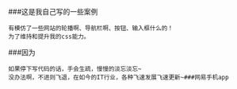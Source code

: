 ###这是我自己写的一些案例

	有模仿了一些网站的轮播啊、导航栏啊、按钮、输入框什么的！
	为了维持和提升我的css能力。

###因为

	如果停下写代码的话，手会生疏，慢慢的淡忘淡忘~
	没办法啊，不进则飞退，在如今的IT行业，各种飞速发展飞速更新~###网易手机app
